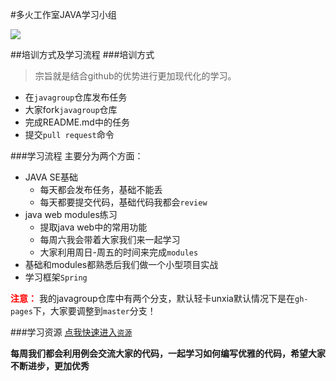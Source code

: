 #多火工作室JAVA学习小组

![](img/java-group-banner.jpg)

##培训方式及学习流程
###培训方式
>宗旨就是结合github的优势进行更加现代化的学习。

* 在`javagroup`仓库发布任务
* 大家fork`javagroup`仓库
* 完成README.md中的任务
* 提交`pull request`命令

###学习流程
主要分为两个方面：
* JAVA SE基础
	* 每天都会发布任务，基础不能丢
	* 每天都要提交代码，基础代码我都会`review`
* java web modules练习
	* 提取java web中的常用功能
	* 每周六我会带着大家我们来一起学习
	* 大家利用周日-周五的时间来完成`modules`
* 基础和modules都熟悉后我们做一个小型项目实战
* 学习框架`Spring`

<span style="color:red;">**注意：**</span>
我的javagroup仓库中有两个分支，默认轻卡unxia默认情况下是在`gh-pages`下，大家要调整到`master`分支！

###学习资源
[点我快速进入`资源`](https://github.com/DuoHuoStudioJavaGroup/JavaResources#git学习资料)


**每周我们都会利用例会交流大家的代码，一起学习如何编写优雅的代码，希望大家不断进步，更加优秀**


